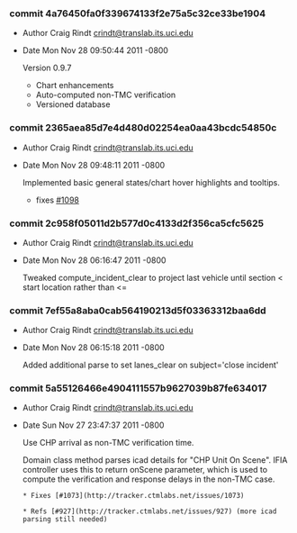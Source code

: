 ### commit 4a76450fa0f339674133f2e75a5c32ce33be1904
* Author Craig Rindt <crindt@translab.its.uci.edu>
* Date   Mon Nov 28 09:50:44 2011 -0800

    Version 0.9.7
    
    * Chart enhancements
    * Auto-computed non-TMC verification
    * Versioned database

### commit 2365aea85d7e4d480d02254ea0aa43bcdc54850c
* Author Craig Rindt <crindt@translab.its.uci.edu>
* Date   Mon Nov 28 09:48:11 2011 -0800

    Implemented basic general states/chart hover highlights and tooltips.
    
    * fixes [#1098](http://tracker.ctmlabs.net/issues/1098)

### commit 2c958f05011d2b577d0c4133d2f356ca5cfc5625
* Author Craig Rindt <crindt@translab.its.uci.edu>
* Date   Mon Nov 28 06:16:47 2011 -0800

    Tweaked compute_incident_clear to project last vehicle until section < start location rather than <=

### commit 7ef55a8aba0cab564190213d5f03363312baa6dd
* Author Craig Rindt <crindt@translab.its.uci.edu>
* Date   Mon Nov 28 06:15:18 2011 -0800

    Added additional parse to set lanes_clear on subject='close incident'

### commit 5a55126466e4904111557b9627039b87fe634017
* Author Craig Rindt <crindt@translab.its.uci.edu>
* Date   Sun Nov 27 23:47:37 2011 -0800

    Use CHP arrival as non-TMC verification time.
    
    Domain class method parses icad details for "CHP Unit On Scene".  IFIA
    controller uses this to return onScene parameter, which is used to compute the
    verification and response delays in the non-TMC case.
    
      * Fixes [#1073](http://tracker.ctmlabs.net/issues/1073)
    
      * Refs [#927](http://tracker.ctmlabs.net/issues/927) (more icad parsing still needed)
